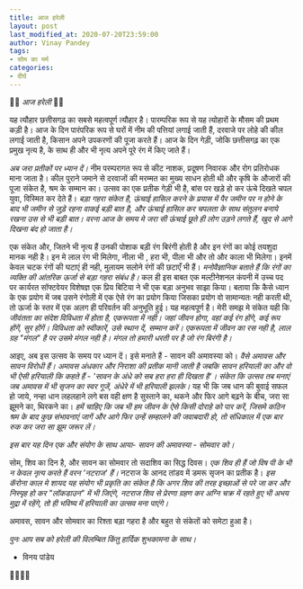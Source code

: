 ```yaml
---
title: आज हरेली
layout: post
last_modified_at: 2020-07-20T23:59:00
author: Vinay Pandey
tags:
- सोम का मर्म
categories:
- दीर्घ
---
```

🙏🌷 *आज हरेली* 🌷🙏

यह त्यौहार छत्तीसगढ़ का सबसे महत्वपूर्ण त्यौहार है। पारम्परिक रूप से यह त्योहारों के मौसम की प्रथम कड़ी है। आज के दिन पारंपरिक रूप से घरों में नीम की पत्तियां लगाई जाती हैं, दरवाजे पर लोहे की कील लगाई जाती है, किसान अपने उपकरणों की पूजा करते हैं। आज के दिन गेड़ी, जोकि छत्तीसगढ़ का एक प्रमुख नृत्य है, के साथ ही और भी नृत्य अपने पूरे रंग में किए जाते हैं।

*अब जरा प्रतीकों पर ध्यान दें।*  नीम परम्परागत रूप से कीट नाशक, प्रदूषण निवारक और रोग प्रतिरोधक माना जाता है। कील  पुराने जमाने से दरवाजों की मरम्मत का मुख्य साधन होती थी और कृषि के औजारों की पूजा संकेत है, श्रम के सम्मान  का। उत्सव का एक प्रतीक गेड़ी भी है, बांस पर खड़े हो कर ऊंचे दिखते चपल युवा, विस्मित कर देते हैं।  *बड़ा गहरा संकेत है, ऊंचाई हासिल करने के प्रयास में पैर जमीन पर न होने के बाद भी जमीन से जुड़े रहना वाकई बड़ी बात है, और ऊंचाई हासिल कर चपलता के साथ संतुलन बनाये रखना उस से भी बड़ी बात। वरना आज के समय मे जरा सी ऊंचाई छूते ही लोग उड़ने लगते हैं, खुद से आगे दिखना बंद हो जाता है।*

एक संकेत और, जितने भी नृत्य हैं उनकी पोशाक बड़ी रंग बिरंगी होती है और इन रंगों का कोई तयशुदा मानक नही है। इन मे लाल रंग भी मिलेगा, नीला भी , हरा भी, पीला भी और तो और काला भी मिलेगा। इनमें केवल चटक रंगों की घटाएं ही नही, मुलायम सलोने रंगों की छटाएँ भी हैं। *मनोवैज्ञानिक बताते हैं कि रंगों का व्यक्ति की आंतरिक ऊर्जा से बड़ा गहरा संबंध है।*  कल ही इस बाबत एक मल्टीनेशनल कंपनी में उच्च पद पर कार्यरत सॉफ्टवेयर विशेषज्ञ एक प्रिय बिटिया ने भी एक बड़ा अनुभव साझा किया। बताया कि कैसे ध्यान के एक प्रयोग में जब उसने रंगोली में एक ऐसे रंग का प्रयोग किया जिसका प्रयोग वो सामान्यतः नही करती थी, तो ऊर्जा के स्तर में एक अलग ही परिवर्तन की अनुभूति हुई। यह महत्वपूर्ण है। मेरी समझ मे संकेत यही कि *जीवंतता का संदेश विविधता में होता है, एकरूपता में नही। जहां जीवन होगा, वहां कई रंग होंगे, कई रूप होंगें, सुर होंगें। विविधता को स्वीकारें, उसे स्थान दें, सम्मान करें। एकरूपता में जीवन का रस नही है, लाल ग्रह "मंगल" है पर उसमे मंगल नही है। मंगल तो हमारी धरती पर है जो रंग बिरंगी है।* 

आइए, अब इस उत्सव के समय पर ध्यान दें। इसे मनाते हैं - सावन की अमावस्या को। *वैसे अमावस और सावन विरोधी हैं। अमावस अंधकार और निराशा की प्रतीक मानी जाती है जबकि सावन हरियाली का और वो भी ऐसी हरियाली कि कहते हैं - 'सावन के अंधे को सब हरा हरा ही दिखता है'। संकेत कि उत्सव तब मनाएं जब अमावस में भी सृजन का स्वर गूजें, अंधेरे में भी हरियाली झलके।* यह भी कि जब धान की बुवाई सफल हो जाये, नन्हा धान लहलहाने लगे बस वही क्षण है सुस्ताने का, थकने और फिर आगे बढ़ने के बीच, जरा सा झूमने का, थिरकने का। *हमें चाहिए कि जब भी हम जीवन के ऐसे किसी दोराहे को पार करें, जिसमे कठिन श्रम के बाद कुछ  संभावनाएं जागें और आगे फिर उन्हें सम्हालने की जवाबदारी हो, तो संधिकाल में एक बार रुक कर जरा सा झूम जरूर लें।*

*इस बार यह दिन एक और संयोग के साथ आया- सावन की अमावस्या - सोमवार को।*

 सोम, शिव का दिन है, और सावन का सोमवार तो सदाशिव का सिद्ध दिवस। *एक शिव ही हैं जो विष पी के भी न केवल नृत्य करते हैं वरन 'नटराज' हैं।* नटराज के आनद तांडव में डमरू सृजन का प्रतीक है।  *इस कॅरोना काल मे शायद यह संयोग भी प्रकृति का संकेत है कि अगर शिव की तरह इच्छाओं से परे जा कर और निस्पृह हो कर "लॉकडाउन" में भी जिएंगे, नटराज शिव से प्रेरणा ग्रहण कर अग्नि चक्र में रहते हुए भी अभय मुद्रा में रहेंगे, तो ही भविष्य में हरियाली का उत्सव मना पाएंगे।* 

अमावस, सावन और सोमवार का रिश्ता बड़ा गहरा है और बहुत से संकेतों को समेटा हुआ है।

*पुनः आप सब को हरेली की विलम्बित किंतु हार्दिक शुभकामना के साथ।* 

- विनय पांडेय

🙏🌷🌷🙏


